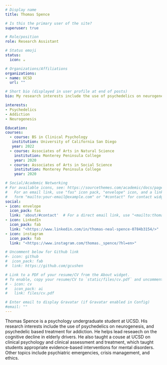 ```yaml
---
# Display name
title: Thomas Spence

# Is this the primary user of the site?
superuser: true

# Role/position
role: Research Assistant

# Status emoji
status:
  icon: ☕

# Organizations/Affiliations
organizations:
- name: UCSD
  url: ""

# Short bio (displayed in user profile at end of posts)
bio: My research interests include the use of psychedelics on neurogenesis, and psychedelic based treatment for addiction.

interests:
- Psychedelics 
- Addiction
- Neurogenesis

Education:
courses:
  - course: BS in Clinical Psychology
   institution: University of California San Diego
   year: 2022
  - course: Associates of Arts in Natural Science
    institution: Monterey Peninsula College
    year: 2020
  - course: Associates of Arts in Social Science
    institution: Monterey Peninsula College
    year: 2020

# Social/Academic Networking
# For available icons, see: https://sourcethemes.com/academic/docs/page-builder/#icons
#   For an email link, use "fas" icon pack, "envelope" icon, and a link in the
#   form "mailto:your-email@example.com" or "#contact" for contact widget.
social:
- icon: envelope
  icon_pack: fas
  link: 'about/#contact'  # For a direct email link, use "<mailto:thomas.spence02@gmail.com>".
- icon: LinkedIn
  icon_pack: fab
  link: "<https://www.linkedin.com/in/thomas-neal-spence-0784b3154/>"
- icon: instagram
  icon_pack: fab
  link: "<https://www.instagram.com/thomas._spence/?hl=en>"

# Uncomment below for Github link
#- icon: github
#  icon_pack: fab
#  link: https://github.com/gcushen

# Link to a PDF of your resume/CV from the About widget.
# To enable, copy your resume/CV to `static/files/cv.pdf` and uncomment the lines below.
# - icon: cv
#   icon_pack: ai
#   link: files/cv.pdf

# Enter email to display Gravatar (if Gravatar enabled in Config)
#email: ""
---
```


Thomas Spence is a psychology undergraduate student at UCSD. His research interests include the use of psychedelics on neurogenesis, and psychedelic based treatment for addiction.
 He helps lead reseaech on the cognitive decline in elderly drivers.  He also taught a couse at UCSD on clinical psychology and clinical assessment and treatment, which taught students appropriate evidence-based interventions for mental disorders. Other topics include psychiatric emergencies, crisis management, and ethics.

